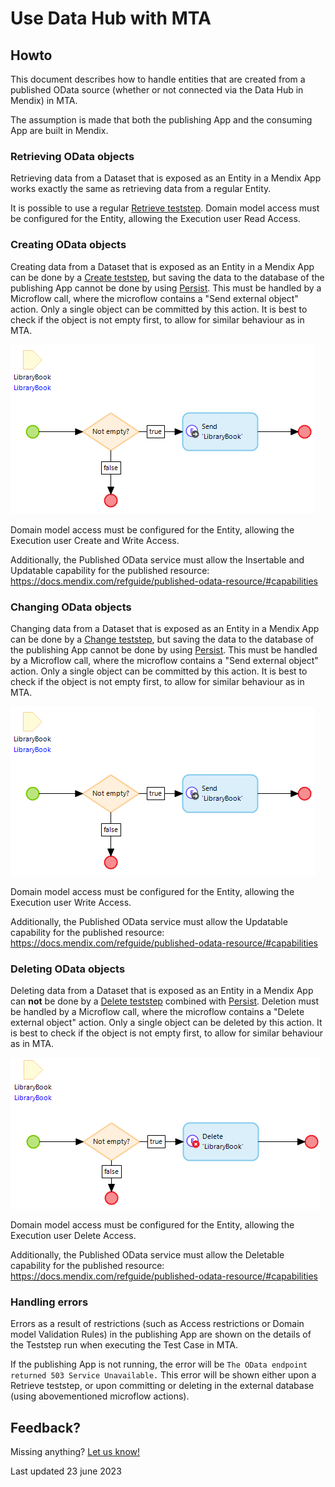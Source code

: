 # Use Data Hub with MTA

## Howto

This document describes how to handle entities that are created from a published OData source (whether or not connected via the Data Hub in Mendix) in MTA.

The assumption is made that both the publishing App and the consuming App are built in Mendix.


### Retrieving OData objects

Retrieving data from a Dataset that is exposed as an Entity in a Mendix App works exactly the same as retrieving data from a regular Entity.

It is possible to use a regular [Retrieve teststep](../../Teststep/retrieve). Domain model access must be configured for the Entity, allowing the Execution user Read Access.


### Creating OData objects

Creating data from a Dataset that is exposed as an Entity in a Mendix App can be done by a [Create teststep](../../Teststep/create), but saving the data to the database of the publishing App cannot be done by using [Persist](../../Teststep/persist). This must be handled by a Microflow call, where the microflow contains a "Send external object" action. Only a single object can be committed by this action. It is best to check if the object is not empty first, to allow for similar behaviour as in MTA.

![Send external object](commit-odata-object.png)

Domain model access must be configured for the Entity, allowing the Execution user Create and Write Access. 

Additionally, the Published OData service must allow the Insertable and Updatable capability for the published resource:
https://docs.mendix.com/refguide/published-odata-resource/#capabilities 


### Changing OData objects

Changing data from a Dataset that is exposed as an Entity in a Mendix App can be done by a [Change teststep](../../Teststep/change), but saving the data to the database of the publishing App cannot be done by using [Persist](../../Teststep/persist). This must be handled by a Microflow call, where the microflow contains a "Send external object" action. Only a single object can be committed by this action. It is best to check if the object is not empty first, to allow for similar behaviour as in MTA.

![Send external object](images/commit-odata-object.png)

Domain model access must be configured for the Entity, allowing the Execution user Write Access. 

Additionally, the Published OData service must allow the Updatable capability for the published resource:
https://docs.mendix.com/refguide/published-odata-resource/#capabilities 


### Deleting OData objects

Deleting data from a Dataset that is exposed as an Entity in a Mendix App can **not** be done by a [Delete teststep](../../Teststep/delete) combined with [Persist](../../Teststep/persist). Deletion must be handled by a Microflow call, where the microflow contains a "Delete external object" action. Only a single object can be deleted by this action. It is best to check if the object is not empty first, to allow for similar behaviour as in MTA.

![Delete external object](images/delete-odata-object.png)

Domain model access must be configured for the Entity, allowing the Execution user Delete Access. 

Additionally, the Published OData service must allow the Deletable capability for the published resource:
https://docs.mendix.com/refguide/published-odata-resource/#capabilities 


### Handling errors

Errors as a result of restrictions (such as Access restrictions or Domain model Validation Rules) in the publishing App are shown on the details of the Teststep run when executing the Test Case in MTA. 

If the publishing App is not running, the error will be `The OData endpoint returned 503 Service Unavailable.` This error will be shown either upon a Retrieve teststep, or upon committing or deleting in the external database (using abovementioned microflow actions).



## Feedback?
Missing anything? [Let us know!](mailto:support@menditect.com)

Last updated 23 june 2023